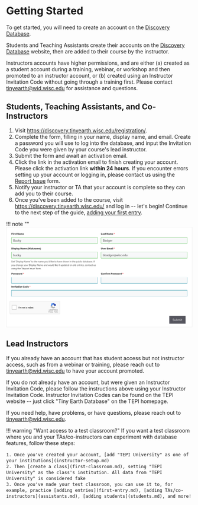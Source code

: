 # Getting Started

To get started, you will need to create an account on the [Discovery Database](https://discovery.tinyearth.wisc.edu/).

Students and Teaching Assistants create their accounts on the [Discovery Database](https://discovery.tinyearth.wisc.edu/) website, then are added to their course by the instructor.

Instructors accounts have higher permissions, and are either (a) created as a student account during a training, webinar, or workshop and then promoted to an instructor account, or (b) created using an Instructor Invitation Code without going through a training first. Please contact <tinyearth@wid.wisc.edu> for assistance and questions.

## Students, Teaching Assistants, and Co-Instructors

1. Visit <https://discovery.tinyearth.wisc.edu/registration/>.
2. Complete the form, filling in your name, display name, and email. Create a password you will use to log into the database, and input the Invitation Code you were given by your course's lead instructor.
3. Submit the form and await an activation email.
4. Click the link in the activation email to finish creating your account. Please click the activation link **within 24 hours**. If you encounter errors setting up your account or logging in, please contact us using the [Report Issue](https://discovery.tinyearth.wisc.edu/report-issue/) form.
5. Notify your instructor or TA that your account is complete so they can add you to their course.
6. Once you've been added to the course, visit <https://discovery.tinyearth.wisc.edu/> and log in -- let's begin! Continue to the next step of the guide, [adding your first entry](first-entry.md).

!!! note ""
    ![The registration form](assets/Registration.png)

## Lead Instructors

If you already have an account that has student access but not instructor access, such as from a webinar or training, please reach out to <tinyearth@wid.wisc.edu> to have your account promoted.

If you do not already have an account, but were given an Instructor Invitation Code, please follow the instructions above using your Instructor Invitation Code. Instructor Invitation Codes can be found on the TEPI website -- just click "Tiny Earth Database" on the TEPI homepage.

If you need help, have problems, or have questions, please reach out to <tinyearth@wid.wisc.edu>.

!!! warning "Want access to a test classroom?"
    If you want a test classroom where you and your TAs/co-instructors can experiment with database features, follow these steps:

    1. Once you've created your account, [add "TEPI University" as one of your institutions](instructor-setup.md)
    2. Then [create a class](first-classroom.md), setting "TEPI University" as the class's institution. All data from "TEPI University" is considered fake
    3. Once you've made your test classroom, you can use it to, for example, practice [adding entries](first-entry.md), [adding TAs/co-instructors](assistants.md), [adding students](students.md), and more!
